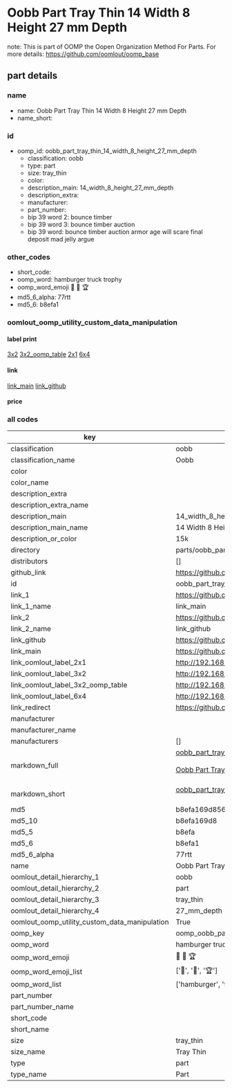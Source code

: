 # Oobb Part Tray Thin 14 Width 8 Height 27 mm Depth  

note: This is part of OOMP the Oopen Organization Method For Parts. For more details: https://github.com/oomlout/oomp_base

##  part details
  







### name
* name: Oobb Part Tray Thin 14 Width 8 Height 27 mm Depth
* name_short: 
### id
* oomp_id: oobb_part_tray_thin_14_width_8_height_27_mm_depth
  * classification: oobb
  * type: part
  * size: tray_thin
  * color: 
  * description_main: 14_width_8_height_27_mm_depth
  * description_extra: 
  * manufacturer: 
  * part_number: 
  * bip 39 word 2: bounce timber
  * bip 39 word 3: bounce timber auction
  * bip 39 word: bounce timber auction armor age will scare final deposit mad jelly argue

### other_codes
* short_code: 
* oomp_word: hamburger truck trophy
* oomp_word_emoji :hamburger: :truck: :trophy:
* md5_6_alpha: 77rtt
* md5_6: b8efa1






### oomlout_oomp_utility_custom_data_manipulation
#### label print
[3x2](http://192.168.1.245:1112/?label=oomp%2077rtt)
[3x2_oomp_table](http://192.168.1.108:1112/?label=oomp%2077rtt)
[2x1](http://192.168.1.242:1112/?label=oomp%2077rtt)
[6x4](http://192.168.1.55:1112/?label=oomp%2077rtt)    

#### link

[link_main](https://github.com/oomlout/oomlout_oomp_version_1_messy/tree/main/parts/oobb_part_tray_thin_14_width_8_height_27_mm_depth) [link_github](https://github.com/oomlout/oomlout_oomp_version_1_messy/tree/main/parts/oobb_part_tray_thin_14_width_8_height_27_mm_depth)                             

#### price







### all codes 
| key | value |  
| --- | --- |  
| classification | oobb |  
| classification_name | Oobb |  
| color |  |  
| color_name |  |  
| description_extra |  |  
| description_extra_name |  |  
| description_main | 14_width_8_height_27_mm_depth |  
| description_main_name | 14 Width 8 Height 27 mm Depth |  
| description_or_color | 15k |  
| directory | parts/oobb_part_tray_thin_14_width_8_height_27_mm_depth |  
| distributors | [] |  
| github_link | https://github.com/oomlout/oomlout_oomp_part_src/tree/main/parts/oobb_part_tray_thin_14_width_8_height_27_mm_depth |  
| id | oobb_part_tray_thin_14_width_8_height_27_mm_depth |  
| link_1 | https://github.com/oomlout/oomlout_oomp_version_1_messy/tree/main/parts/oobb_part_tray_thin_14_width_8_height_27_mm_depth |  
| link_1_name | link_main |  
| link_2 | https://github.com/oomlout/oomlout_oomp_version_1_messy/tree/main/parts/oobb_part_tray_thin_14_width_8_height_27_mm_depth |  
| link_2_name | link_github |  
| link_github | https://github.com/oomlout/oomlout_oomp_version_1_messy/tree/main/parts/oobb_part_tray_thin_14_width_8_height_27_mm_depth |  
| link_main | https://github.com/oomlout/oomlout_oomp_version_1_messy/tree/main/parts/oobb_part_tray_thin_14_width_8_height_27_mm_depth |  
| link_oomlout_label_2x1 | http://192.168.1.242:1112/?label=oomp%2077rtt |  
| link_oomlout_label_3x2 | http://192.168.1.245:1112/?label=oomp%2077rtt |  
| link_oomlout_label_3x2_oomp_table | http://192.168.1.108:1112/?label=oomp%2077rtt |  
| link_oomlout_label_6x4 | http://192.168.1.55:1112/?label=oomp%2077rtt |  
| link_redirect | https://github.com/oomlout/oomlout_oomp_version_1_messy/tree/main/parts/oobb_part_tray_thin_14_width_8_height_27_mm_depth |  
| manufacturer |  |  
| manufacturer_name |  |  
| manufacturers | [] |  
| markdown_full | [oobb_part_tray_thin_14_width_8_height_27_mm_depth](none)<br>[](none)<br>[Oobb Part Tray Thin 14 Width 8 Height 27 Mm Depth](none)<br><br> |  
| markdown_short | [oobb_part_tray_thin_14_width_8_height_27_mm_depth](none)<br><br> |  
| md5 | b8efa169d856980bec8260be1df888d3 |  
| md5_10 | b8efa169d8 |  
| md5_5 | b8efa |  
| md5_6 | b8efa1 |  
| md5_6_alpha | 77rtt |  
| name | Oobb Part Tray Thin 14 Width 8 Height 27 mm Depth |  
| oomlout_detail_hierarchy_1 | oobb |  
| oomlout_detail_hierarchy_2 | part |  
| oomlout_detail_hierarchy_3 | tray_thin |  
| oomlout_detail_hierarchy_4 | 27_mm_depth |  
| oomlout_oomp_utility_custom_data_manipulation | True |  
| oomp_key | oomp_oobb_part_tray_thin_14_width_8_height_27_mm_depth |  
| oomp_word | hamburger truck trophy |  
| oomp_word_emoji | :hamburger: :truck: :trophy: |  
| oomp_word_emoji_list | [':hamburger:', ':truck:', ':trophy:'] |  
| oomp_word_list | ['hamburger', 'truck', 'trophy'] |  
| part_number |  |  
| part_number_name |  |  
| short_code |  |  
| short_name |  |  
| size | tray_thin |  
| size_name | Tray Thin |  
| type | part |  
| type_name | Part |  
